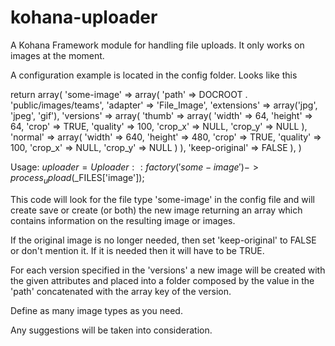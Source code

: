 kohana-uploader
===============

A Kohana Framework module for handling file uploads. It only works on images at the moment.

A configuration example is located in the config folder. Looks like this

return array(
    'some-image' => array(
        'path'  => DOCROOT . 'public/images/teams',
        'adapter'  => 'File_Image',
        'extensions' =>  array('jpg', 'jpeg', 'gif'),
        'versions' => array(
            'thumb' => array(
                'width'     => 64, 
                'height'    => 64,
                'crop'      => TRUE,
                'quality'   => 100,
                'crop_x'    => NULL,
                'crop_y'    => NULL
            ),
            'normal' => array(
                'width'     => 640,
                'height'    => 480,
                'crop'      => TRUE,
                'quality'   => 100,
                'crop_x'    => NULL,
                'crop_y'    => NULL
            )
        ),
        'keep-original' => FALSE
    ),
  )

Usage:
$uploader = Uploader::factory('some-image')->process_upload($_FILES['image']);

This code will look for the file type 'some-image' in the config file and will create save or create (or both) the new image returning an array which contains information on the resulting image or images.

If the original image is no longer needed, then set 'keep-original' to FALSE or don't mention it. If it is needed then it will have to be TRUE.

For each version specified in the 'versions' a new image will be created with the given attributes and placed into a folder composed by the value in the 'path' concatenated with the array key of the version.

Define as many image types as you need.

Any suggestions will be taken into consideration.